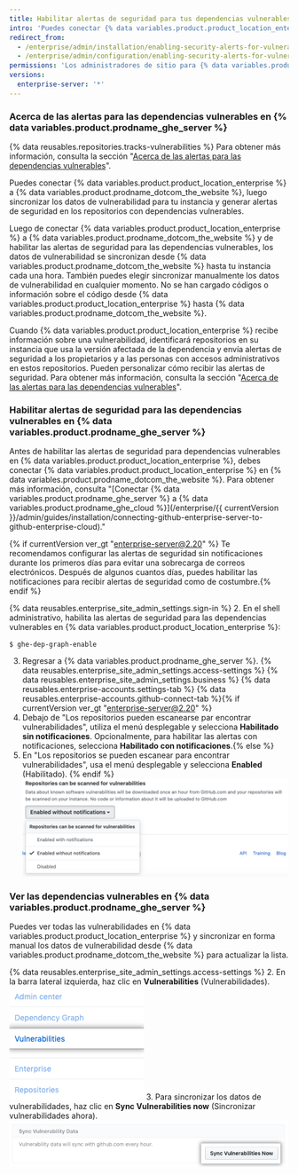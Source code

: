 ```yaml
---
title: Habilitar alertas de seguridad para tus dependencias vulnerables en el servidor de GitHub Enterprise
intro: 'Puedes conectar {% data variables.product.product_location_enterprise %} a {% data variables.product.prodname_ghe_cloud %} y habilitar alertas de seguridad para las dependencias vulnerables de los repositorios de tu instancia.'
redirect_from:
  - /enterprise/admin/installation/enabling-security-alerts-for-vulnerable-dependencies-on-github-enterprise-server
  - /enterprise/admin/configuration/enabling-security-alerts-for-vulnerable-dependencies-on-github-enterprise-server
permissions: 'Los administradores de sitio para {% data variables.product.prodname_ghe_server %} que también sean dueños de la cuenta organizacional o empresarial conectada de {% data variables.product.prodname_ghe_cloud %} pueden habilitar las alertas de seguridad para las dependencias vulnerables en {% data variables.product.prodname_ghe_server %}.'
versions:
  enterprise-server: '*'
---
```


### Acerca de las alertas para las dependencias vulnerables en {% data variables.product.prodname_ghe_server %}

{% data reusables.repositories.tracks-vulnerabilities %} Para obtener más información, consulta la sección "[Acerca de las alertas para las dependencias vulnerables](/github/managing-security-vulnerabilities/about-alerts-for-vulnerable-dependencies)".

Puedes conectar {% data variables.product.product_location_enterprise %} a {% data variables.product.prodname_dotcom_the_website %}, luego sincronizar los datos de vulnerabilidad para tu instancia y generar alertas de seguridad en los repositorios con dependencias vulnerables.

Luego de conectar {% data variables.product.product_location_enterprise %} a {% data variables.product.prodname_dotcom_the_website %} y de habilitar las alertas de seguridad para las dependencias vulnerables, los datos de vulnerabilidad se sincronizan desde {% data variables.product.prodname_dotcom_the_website %} hasta tu instancia cada una hora. También puedes elegir sincronizar manualmente los datos de vulnerabilidad en cualquier momento. No se han cargado códigos o información sobre el código desde {% data variables.product.product_location_enterprise %} hasta {% data variables.product.prodname_dotcom_the_website %}.

Cuando {% data variables.product.product_location_enterprise %} recibe información sobre una vulnerabilidad, identificará repositorios en su instancia que usa la versión afectada de la dependencia y envía alertas de seguridad a los propietarios y a las personas con accesos administrativos en estos repositorios. Pueden personalizar cómo recibir las alertas de seguridad. Para obtener más información, consulta la sección "[Acerca de las alertas para las dependencias vulnerables](/github/managing-security-vulnerabilities/about-alerts-for-vulnerable-dependencies/#configuring-notifications-for-security-alerts)".

### Habilitar alertas de seguridad para las dependencias vulnerables en {% data variables.product.prodname_ghe_server %}

Antes de habilitar las alertas de seguridad para dependencias vulnerables en {% data variables.product.product_location_enterprise %}, debes conectar {% data variables.product.product_location_enterprise %} en {% data variables.product.prodname_dotcom_the_website %}. Para obtener más información, consulta "[Conectar {% data variables.product.prodname_ghe_server %} a {% data variables.product.prodname_ghe_cloud %}](/enterprise/{{ currentVersion }}/admin/guides/installation/connecting-github-enterprise-server-to-github-enterprise-cloud)."

{% if currentVersion ver_gt "enterprise-server@2.20" %} Te recomendamos configurar las alertas de seguridad sin notificaciones durante los primeros días para evitar una sobrecarga de correos electrónicos. Después de algunos cuantos días, puedes habilitar las notificaciones para recibir alertas de seguridad como de costumbre.{% endif %}

{% data reusables.enterprise_site_admin_settings.sign-in %}
2. En el shell administrativo, habilita las alertas de seguridad para las dependencias vulnerables en {% data variables.product.product_location_enterprise %}:
 ``` shell
$ ghe-dep-graph-enable
```
3. Regresar a {% data variables.product.prodname_ghe_server %}.
{% data reusables.enterprise_site_admin_settings.access-settings %}
{% data reusables.enterprise_site_admin_settings.business %}
{% data reusables.enterprise-accounts.settings-tab %}
{% data reusables.enterprise-accounts.github-connect-tab %}{% if currentVersion ver_gt "enterprise-server@2.20" %}
5. Debajo de "Los repositorios pueden escanearse par encontrar vulnerabilidades", utiliza el menú desplegable y selecciona **Habilitado sin notificaciones**. Opcionalmente, para habilitar las alertas con notificaciones, selecciona **Habilitado con notificaciones**.{% else %}
5. En "Los repositorios se pueden escanear para encontrar vulnerabilidades", usa el menú desplegable y selecciona **Enabled** (Habilitado).
{% endif %}
   ![Menú desplegable para habilitar el escaneo de repositorios para buscar vulnerabilidades](/assets/images/enterprise/site-admin-settings/enable-vulnerability-scanning-in-repositories.png)

### Ver las dependencias vulnerables en {% data variables.product.prodname_ghe_server %}

Puedes ver todas las vulnerabilidades en {% data variables.product.product_location_enterprise %} y sincronizar en forma manual los datos de vulnerabilidad desde {% data variables.product.prodname_dotcom_the_website %} para actualizar la lista.

{% data reusables.enterprise_site_admin_settings.access-settings %}
2. En la barra lateral izquierda, haz clic en **Vulnerabilities** (Vulnerabilidades). ![Pestaña de vulnerabilidades de la barra lateral del administrador del sitio](/assets/images/enterprise/business-accounts/vulnerabilities-tab.png)
3. Para sincronizar los datos de vulnerabilidades, haz clic en **Sync Vulnerabilities now** (Sincronizar vulnerabilidades ahora). ![Botón de Sincronizar vulnerabilidades ahora](/assets/images/enterprise/site-admin-settings/sync-vulnerabilities-button.png)
